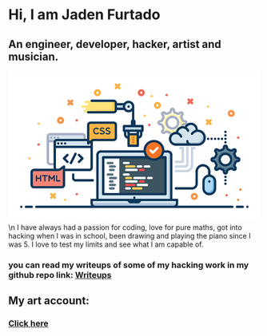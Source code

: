 # Hi, I am Jaden Furtado
## An engineer, developer, hacker, artist and musician. 
![alt text](https://github.com/JadenFurtado/JadenFurtado/blob/main/a.jpg?raw=true)
\n
I have always had a passion for coding, love for pure maths, got into hacking when I was in school, been drawing and playing the piano since I was 5. I love to test my limits and see what I am capable of.
### you can read my writeups of some of my hacking work in my github repo link: <a href="https://github.com/JadenFurtado/security_writeups">Writeups</a>
## My art account:
### <a href="https://instagram.com/furtado_art">Click here</a>
